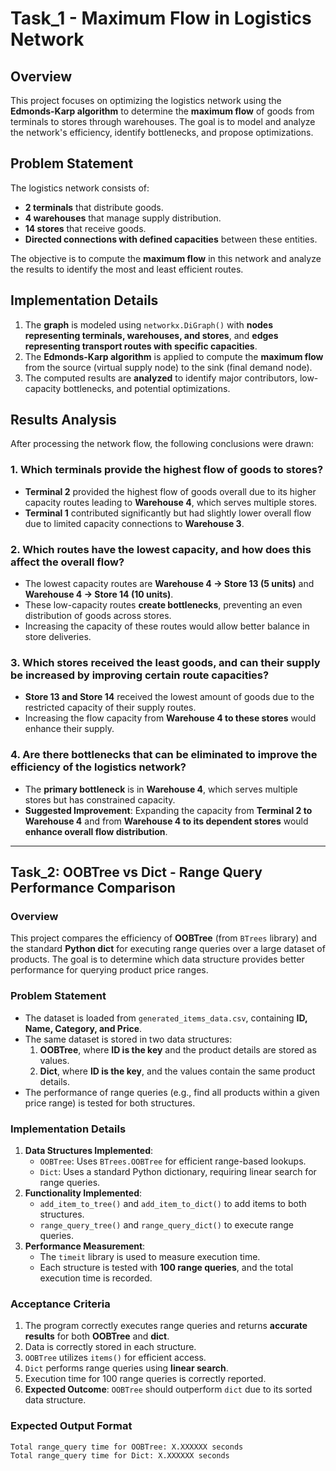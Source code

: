 # Task_1 - Maximum Flow in Logistics Network

## Overview
This project focuses on optimizing the logistics network using the **Edmonds-Karp algorithm** to determine the **maximum flow** of goods from terminals to stores through warehouses. The goal is to model and analyze the network's efficiency, identify bottlenecks, and propose optimizations.

## Problem Statement
The logistics network consists of:
- **2 terminals** that distribute goods.
- **4 warehouses** that manage supply distribution.
- **14 stores** that receive goods.
- **Directed connections with defined capacities** between these entities.

The objective is to compute the **maximum flow** in this network and analyze the results to identify the most and least efficient routes.

## Implementation Details
1. The **graph** is modeled using `networkx.DiGraph()` with **nodes representing terminals, warehouses, and stores**, and **edges representing transport routes with specific capacities**.
2. The **Edmonds-Karp algorithm** is applied to compute the **maximum flow** from the source (virtual supply node) to the sink (final demand node).
3. The computed results are **analyzed** to identify major contributors, low-capacity bottlenecks, and potential optimizations.

## Results Analysis
After processing the network flow, the following conclusions were drawn:

### **1. Which terminals provide the highest flow of goods to stores?**
- **Terminal 2** provided the highest flow of goods overall due to its higher capacity routes leading to **Warehouse 4**, which serves multiple stores.
- **Terminal 1** contributed significantly but had slightly lower overall flow due to limited capacity connections to **Warehouse 3**.

### **2. Which routes have the lowest capacity, and how does this affect the overall flow?**
- The lowest capacity routes are **Warehouse 4 → Store 13 (5 units)** and **Warehouse 4 → Store 14 (10 units)**.
- These low-capacity routes **create bottlenecks**, preventing an even distribution of goods across stores.
- Increasing the capacity of these routes would allow better balance in store deliveries.

### **3. Which stores received the least goods, and can their supply be increased by improving certain route capacities?**
- **Store 13 and Store 14** received the lowest amount of goods due to the restricted capacity of their supply routes.
- Increasing the flow capacity from **Warehouse 4 to these stores** would enhance their supply.

### **4. Are there bottlenecks that can be eliminated to improve the efficiency of the logistics network?**
- The **primary bottleneck** is in **Warehouse 4**, which serves multiple stores but has constrained capacity.
- **Suggested Improvement**: Expanding the capacity from **Terminal 2 to Warehouse 4** and from **Warehouse 4 to its dependent stores** would **enhance overall flow distribution**.

---

## Task_2: OOBTree vs Dict - Range Query Performance Comparison

### Overview
This project compares the efficiency of **OOBTree** (from `BTrees` library) and the standard **Python dict** for executing range queries over a large dataset of products. The goal is to determine which data structure provides better performance for querying product price ranges.

### Problem Statement
- The dataset is loaded from `generated_items_data.csv`, containing **ID, Name, Category, and Price**.
- The same dataset is stored in two data structures:
  1. **OOBTree**, where **ID is the key** and the product details are stored as values.
  2. **Dict**, where **ID is the key**, and the values contain the same product details.
- The performance of range queries (e.g., find all products within a given price range) is tested for both structures.

### Implementation Details
1. **Data Structures Implemented**:
   - `OOBTree`: Uses `BTrees.OOBTree` for efficient range-based lookups.
   - `Dict`: Uses a standard Python dictionary, requiring linear search for range queries.
2. **Functionality Implemented**:
   - `add_item_to_tree()` and `add_item_to_dict()` to add items to both structures.
   - `range_query_tree()` and `range_query_dict()` to execute range queries.
3. **Performance Measurement**:
   - The `timeit` library is used to measure execution time.
   - Each structure is tested with **100 range queries**, and the total execution time is recorded.

### Acceptance Criteria
1. The program correctly executes range queries and returns **accurate results** for both **OOBTree** and **dict**.
2. Data is correctly stored in each structure.
3. `OOBTree` utilizes `items()` for efficient access.
4. `Dict` performs range queries using **linear search**.
5. Execution time for 100 range queries is correctly reported.
6. **Expected Outcome**: `OOBTree` should outperform `dict` due to its sorted data structure.

### Expected Output Format
```
Total range_query time for OOBTree: X.XXXXXX seconds
Total range_query time for Dict: X.XXXXXX seconds
```

